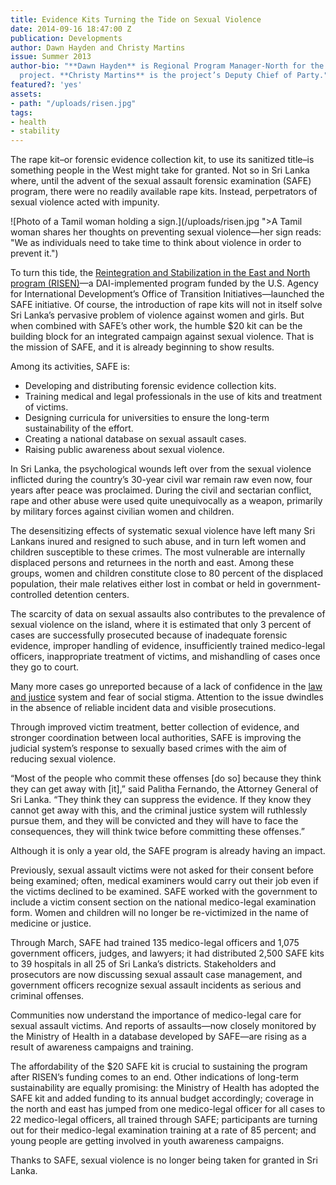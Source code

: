 ```yaml
---
title: Evidence Kits Turning the Tide on Sexual Violence
date: 2014-09-16 18:47:00 Z
publication: Developments
author: Dawn Hayden and Christy Martins
issue: Summer 2013
author-bio: "**Dawn Hayden** is Regional Program Manager-North for the Sri Lanka Risen
  project. **Christy Martins** is the project’s Deputy Chief of Party."
featured?: 'yes'
assets:
- path: "/uploads/risen.jpg"
tags:
- health
- stability
---
```


<p>The rape kit–or forensic evidence collection kit, to use its sanitized title–is something people in the West might take for granted. Not so in Sri Lanka where, until the advent of the sexual assault forensic examination (SAFE) program, there were no readily available rape kits. Instead, perpetrators of sexual violence acted with impunity.</p>



![Photo of a Tamil woman holding a sign.](/uploads/risen.jpg ">A Tamil woman shares her thoughts on preventing sexual violence—her sign reads: "We as individuals need to take time to think about violence in order to prevent it.") 
<p>To turn this tide, the <a href="http://dai.com/our-work/projects/sri-lanka—reintegration-and-stabilization-east-and-north-risen">Reintegration and Stabilization in the East and North program (RISEN)</a>—a DAI-implemented program funded by the U.S. Agency for International Development’s Office of Transition Initiatives—launched the SAFE initiative. Of course, the introduction of rape kits will not in itself solve Sri Lanka’s pervasive problem of violence against women and girls. But when combined with SAFE’s other work, the humble $20 kit can be the building block for an integrated campaign against sexual violence. That is the mission of SAFE, and it is already beginning to show results.</p>
<p>Among its activities, SAFE is:</p>
  <ul>
    <li>Developing and distributing forensic evidence collection kits.</li>
    <li>Training medical and legal professionals in the use of kits and treatment of victims.</li>
    <li>Designing curricula for universities to ensure the long-term sustainability of the effort.</li>
    <li>Creating a national database on sexual assault cases.</li>
    <li>Raising public awareness about sexual violence.</li>
  </ul>
<p>In Sri Lanka, the psychological wounds left over from the sexual violence inflicted during the country’s 30-year civil war remain raw even now, four years after peace was proclaimed. During the civil and sectarian conflict, rape and other abuse were used quite unequivocally as a weapon, primarily by military forces against civilian women and children.</p>
<p>The desensitizing effects of systematic sexual violence have left many Sri Lankans inured and resigned to such abuse, and in turn left women and children susceptible to these crimes. The most vulnerable are internally displaced persons and returnees in the north and east. Among these groups, women and children constitute close to 80 percent of the displaced population, their male relatives either lost in combat or held in government-controlled detention centers.</p>
<p>The scarcity of data on sexual assaults also contributes to the prevalence of sexual violence on the island, where it is estimated that only 3 percent of cases are successfully prosecuted because of inadequate forensic evidence, improper handling of evidence, insufficiently trained medico-legal officers, inappropriate treatment of victims, and mishandling of cases once they go to court.</p>
<p>Many more cases go unreported because of a lack of confidence in the <a href="http://dai.com//our-work/solutions/law-and-justice">law and justice</a> system and fear of social stigma. Attention to the issue dwindles in the absence of reliable incident data and visible prosecutions.</p>
<p>Through improved victim treatment, better collection of evidence, and stronger coordination between local authorities, SAFE is improving the judicial system’s response to sexually based crimes with the aim of reducing sexual violence.</p>
<p>“Most of the people who commit these offenses [do so] because they think they can get away with [it],” said Palitha Fernando, the Attorney General of Sri Lanka. “They think they can suppress the evidence. If they know they cannot get away with this, and the criminal justice system will ruthlessly pursue them, and they will be convicted and they will have to face the consequences, they will think twice before committing these offenses.”</p>
<p>Although it is only a year old, the SAFE program is already having an impact.</p>
<p>Previously, sexual assault victims were not asked for their consent before being examined; often, medical examiners would carry out their job even if the victims declined to be examined. SAFE worked with the government to include a victim consent section on the national medico-legal examination form. Women and children will no longer be re-victimized in the name of medicine or justice.</p>
<p>Through March, SAFE had trained 135 medico-legal officers and 1,075 government officers, judges, and lawyers; it had distributed 2,500 SAFE kits to 39 hospitals in all 25 of Sri Lanka’s districts. Stakeholders and prosecutors are now discussing sexual assault case management, and government officers recognize sexual assault incidents as serious and criminal offenses. </p>
<p>Communities now understand the importance of medico-legal care for sexual assault victims. And reports of assaults—now closely monitored by the Ministry of Health in a database developed by SAFE—are rising as a result of awareness campaigns and training.</p>
<p>The affordability of the $20 SAFE kit is crucial to sustaining the program after RISEN’s funding comes to an end. Other indications of long-term sustainability are equally promising: the Ministry of Health has adopted the SAFE kit and added funding to its annual budget accordingly; coverage in the north and east has jumped from one medico-legal officer for all cases to 22 medico-legal officers, all trained through SAFE; participants are turning out for their medico-legal examination training at a rate of 85 percent; and young people are getting involved in youth awareness campaigns.</p>
<p>Thanks to SAFE, sexual violence is no longer being taken for granted in Sri Lanka.</p>

